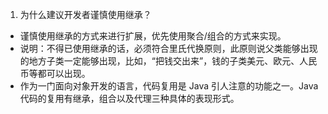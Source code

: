 1. 为什么建议开发者谨慎使用继承？
- 谨慎使用继承的方式来进行扩展，优先使用聚合/组合的方式来实现。 
- 说明：不得已使用继承的话，必须符合里氏代换原则，此原则说父类能够出现的地方子类一定能够出现，比如，“把钱交出来”，钱的子类美元、欧元、人民币等都可以出现。
- 作为一门面向对象开发的语言，代码复用是 Java 引人注意的功能之一。Java代码的复用有继承，组合以及代理三种具体的表现形式。